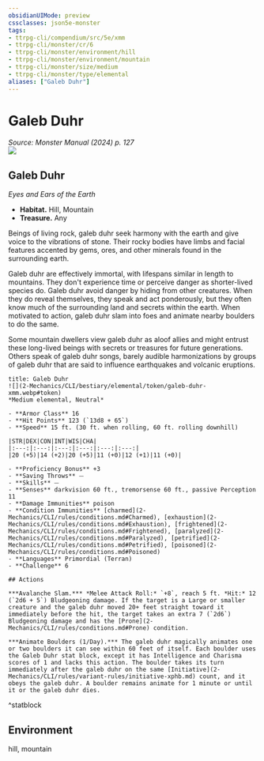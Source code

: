 ```yaml
---
obsidianUIMode: preview
cssclasses: json5e-monster
tags:
- ttrpg-cli/compendium/src/5e/xmm
- ttrpg-cli/monster/cr/6
- ttrpg-cli/monster/environment/hill
- ttrpg-cli/monster/environment/mountain
- ttrpg-cli/monster/size/medium
- ttrpg-cli/monster/type/elemental
aliases: ["Galeb Duhr"]
---
```

# Galeb Duhr
*Source: Monster Manual (2024) p. 127*  
![](2-Mechanics/CLI/books/monster-manual-2025/img/galeb-duhr.webp#right)

## Galeb Duhr

*Eyes and Ears of the Earth*

- **Habitat.** Hill, Mountain  
- **Treasure.** Any  

Beings of living rock, galeb duhr seek harmony with the earth and give voice to the vibrations of stone. Their rocky bodies have limbs and facial features accented by gems, ores, and other minerals found in the surrounding earth.

Galeb duhr are effectively immortal, with lifespans similar in length to mountains. They don't experience time or perceive danger as shorter-lived species do. Galeb duhr avoid danger by hiding from other creatures. When they do reveal themselves, they speak and act ponderously, but they often know much of the surrounding land and secrets within the earth. When motivated to action, galeb duhr slam into foes and animate nearby boulders to do the same.

Some mountain dwellers view galeb duhr as aloof allies and might entrust these long-lived beings with secrets or treasures for future generations. Others speak of galeb duhr songs, barely audible harmonizations by groups of galeb duhr that are said to influence earthquakes and volcanic eruptions.

```ad-statblock
title: Galeb Duhr
![](2-Mechanics/CLI/bestiary/elemental/token/galeb-duhr-xmm.webp#token)
*Medium elemental, Neutral*

- **Armor Class** 16 
- **Hit Points** 123 (`13d8 + 65`) 
- **Speed** 15 ft. (30 ft. when rolling, 60 ft. rolling downhill)

|STR|DEX|CON|INT|WIS|CHA|
|:---:|:---:|:---:|:---:|:---:|:---:|
|20 (+5)|14 (+2)|20 (+5)|11 (+0)|12 (+1)|11 (+0)|

- **Proficiency Bonus** +3
- **Saving Throws** ⏤
- **Skills** ⏤
- **Senses** darkvision 60 ft., tremorsense 60 ft., passive Perception 11
- **Damage Immunities** poison
- **Condition Immunities** [charmed](2-Mechanics/CLI/rules/conditions.md#Charmed), [exhaustion](2-Mechanics/CLI/rules/conditions.md#Exhaustion), [frightened](2-Mechanics/CLI/rules/conditions.md#Frightened), [paralyzed](2-Mechanics/CLI/rules/conditions.md#Paralyzed), [petrified](2-Mechanics/CLI/rules/conditions.md#Petrified), [poisoned](2-Mechanics/CLI/rules/conditions.md#Poisoned)
- **Languages** Primordial (Terran)
- **Challenge** 6

## Actions

***Avalanche Slam.*** *Melee Attack Roll:* `+8`, reach 5 ft. *Hit:* 12 (`2d6 + 5`) Bludgeoning damage. If the target is a Large or smaller creature and the galeb duhr moved 20+ feet straight toward it immediately before the hit, the target takes an extra 7 (`2d6`) Bludgeoning damage and has the [Prone](2-Mechanics/CLI/rules/conditions.md#Prone) condition.

***Animate Boulders (1/Day).*** The galeb duhr magically animates one or two boulders it can see within 60 feet of itself. Each boulder uses the Galeb Duhr stat block, except it has Intelligence and Charisma scores of 1 and lacks this action. The boulder takes its turn immediately after the galeb duhr on the same [Initiative](2-Mechanics/CLI/rules/variant-rules/initiative-xphb.md) count, and it obeys the galeb duhr. A boulder remains animate for 1 minute or until it or the galeb duhr dies.
```
^statblock

## Environment

hill, mountain